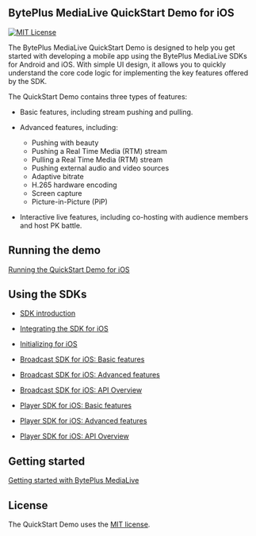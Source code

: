 ## BytePlus MediaLive QuickStart Demo for iOS

[![MIT License](https://img.shields.io/badge/license-MIT-green.svg?style=flat)](https://raw.githubusercontent.com/volcengine/VeLiveQuickStartDemo/blob/master/Android/LICENSE)

The BytePlus MediaLive QuickStart Demo is designed to help you get started with developing a mobile app using the BytePlus MediaLive SDKs for Android and iOS. With simple UI design, it allows you to quickly understand the core code logic for implementing the key features offered by the SDK.​

The QuickStart Demo contains three types of features:​

- Basic features, including stream pushing and pulling.​

- Advanced features, including:​
  - Pushing with beauty
  - Pushing a Real Time Media (RTM) stream​
  - Pulling a Real Time Media (RTM) stream​
  - Pushing external audio and video sources​
  - Adaptive bitrate​
  - H.265 hardware encoding​
  - Screen capture
  - Picture-in-Picture (PiP)​

- Interactive live features, including co-hosting with audience members and host PK battle.

## Running the demo
[Running the QuickStart Demo for iOS](https://docs.byteplus.com/byteplus-media-live/docs/running-the-quickstartdemo-for-ios?version=v1.0)

## Using the SDKs

- [SDK introduction](https://docs.byteplus.com/en/byteplus-media-live/docs/introduction)

- [Integrating the SDK for iOS](https://docs.byteplus.com/en/byteplus-media-live/docs/integrating-the-broadcast-and-player-sdks-for-ios?version=v1.0)

- [Initializing for iOS](https://docs.byteplus.com/en/byteplus-media-live/docs/initializing-for-ios?version=v1.0)

- [Broadcast SDK for iOS: Basic features](https://docs.byteplus.com/en/byteplus-media-live/docs/implementing-basic-features-1?version=v1.0)

- [Broadcast SDK for iOS: Advanced features](https://docs.byteplus.com/en/byteplus-media-live/docs/implementing-advanced-features-1?version=v1.0)

- [Broadcast SDK for iOS: API Overview](https://docs.byteplus.com/en/byteplus-media-live/docs/broadcast-sdk-for-ios-api-overview?version=v1.0)

- [Player SDK for iOS: Basic features](https://docs.byteplus.com/en/byteplus-media-live/docs/implementing-basic-features-3?version=v1.0)

- [Player SDK for iOS: Advanced features](https://docs.byteplus.com/en/byteplus-media-live/docs/implementing-advanced-features-3?version=v1.0)

- [Player SDK for iOS: API Overview](https://docs.byteplus.com/en/byteplus-media-live/docs/player-sdk-for-ios-api-overview?version=v1.0)

## Getting started

[Getting started with BytePlus MediaLive](https://docs.byteplus.com/en/byteplus-media-live/docs/getting-started)


## License
The QuickStart Demo uses the [MIT license](LICENSE).